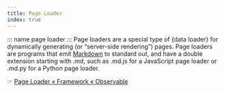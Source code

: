 ```yaml
---
title: Page Loader
index: true
---
```

::: name
page loader
:::
Page loaders are a special type of {data loader} for dynamically generating (or “server-side rendering”) pages. Page loaders are programs that emit [Markdown](https://observablehq.com/framework/markdown) to standard out, and have a double extension starting with .md, such as .md.js for a JavaScript page loader or .md.py for a Python page loader.

☞ [Page Loader « Framework « Observable](https://observablehq.com/framework/page-loaders)
